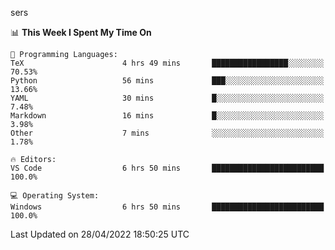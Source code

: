 sers
<!--START_SECTION:waka-->
📊 **This Week I Spent My Time On** 

```text
💬 Programming Languages: 
TeX                      4 hrs 49 mins       █████████████████░░░░░░░░   70.53% 
Python                   56 mins             ███░░░░░░░░░░░░░░░░░░░░░░   13.66% 
YAML                     30 mins             █░░░░░░░░░░░░░░░░░░░░░░░░   7.48% 
Markdown                 16 mins             █░░░░░░░░░░░░░░░░░░░░░░░░   3.98% 
Other                    7 mins              ░░░░░░░░░░░░░░░░░░░░░░░░░   1.78%

🔥 Editors: 
VS Code                  6 hrs 50 mins       █████████████████████████   100.0%

💻 Operating System: 
Windows                  6 hrs 50 mins       █████████████████████████   100.0%

```


 Last Updated on 28/04/2022 18:50:25 UTC
<!--END_SECTION:waka-->
